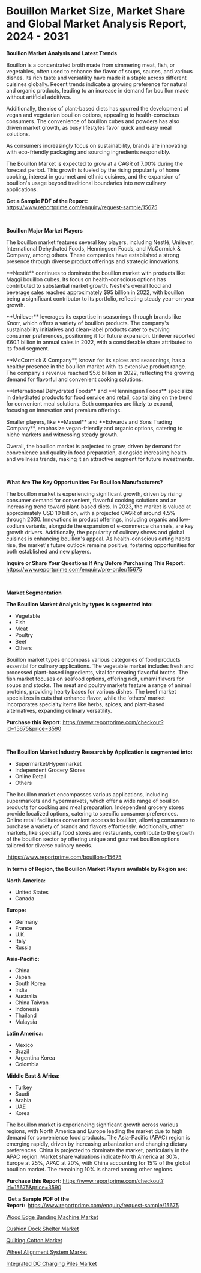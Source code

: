 <p><h1>Bouillon Market Size, Market Share and Global Market Analysis Report, 2024 - 2031</h1></p><p><strong>Bouillon Market Analysis and Latest Trends</strong></p>
<p><p>Bouillon is a concentrated broth made from simmering meat, fish, or vegetables, often used to enhance the flavor of soups, sauces, and various dishes. Its rich taste and versatility have made it a staple across different cuisines globally. Recent trends indicate a growing preference for natural and organic products, leading to an increase in demand for bouillon made without artificial additives. </p><p>Additionally, the rise of plant-based diets has spurred the development of vegan and vegetarian bouillon options, appealing to health-conscious consumers. The convenience of bouillon cubes and powders has also driven market growth, as busy lifestyles favor quick and easy meal solutions. </p><p>As consumers increasingly focus on sustainability, brands are innovating with eco-friendly packaging and sourcing ingredients responsibly. </p><p>The Bouillon Market is expected to grow at a CAGR of 7.00% during the forecast period. This growth is fueled by the rising popularity of home cooking, interest in gourmet and ethnic cuisines, and the expansion of bouillon's usage beyond traditional boundaries into new culinary applications.</p></p>
<p><strong>Get a Sample PDF of the Report:&nbsp;</strong> <a href="https://www.reportprime.com/enquiry/request-sample/15675?utm_campaign=99&utm_medium=2&utm_source=Github&utm_content=ia&utm_term=30112024&utm_id=bouillon">https://www.reportprime.com/enquiry/request-sample/15675</a></p>
<p>&nbsp;</p>
<p><strong>Bouillon Major Market Players</strong></p>
<p><p>The bouillon market features several key players, including Nestlé, Unilever, International Dehydrated Foods, Henningsen Foods, and McCormick & Company, among others. These companies have established a strong presence through diverse product offerings and strategic innovations.</p><p>**Nestlé** continues to dominate the bouillon market with products like Maggi bouillon cubes. Its focus on health-conscious options has contributed to substantial market growth. Nestlé's overall food and beverage sales reached approximately $95 billion in 2022, with bouillon being a significant contributor to its portfolio, reflecting steady year-on-year growth.</p><p>**Unilever** leverages its expertise in seasonings through brands like Knorr, which offers a variety of bouillon products. The company's sustainability initiatives and clean-label products cater to evolving consumer preferences, positioning it for future expansion. Unilever reported €60.1 billion in annual sales in 2022, with a considerable share attributed to its food segment.</p><p>**McCormick & Company**, known for its spices and seasonings, has a healthy presence in the bouillon market with its extensive product range. The company's revenue reached $5.6 billion in 2022, reflecting the growing demand for flavorful and convenient cooking solutions.</p><p>**International Dehydrated Foods** and **Henningsen Foods** specialize in dehydrated products for food service and retail, capitalizing on the trend for convenient meal solutions. Both companies are likely to expand, focusing on innovation and premium offerings.</p><p>Smaller players, like **Massel** and **Edwards and Sons Trading Company**, emphasize vegan-friendly and organic options, catering to niche markets and witnessing steady growth. </p><p>Overall, the bouillon market is projected to grow, driven by demand for convenience and quality in food preparation, alongside increasing health and wellness trends, making it an attractive segment for future investments.</p></p>
<p>&nbsp;</p>
<p><strong>What Are The Key Opportunities For Bouillon Manufacturers?</strong></p>
<p><p>The bouillon market is experiencing significant growth, driven by rising consumer demand for convenient, flavorful cooking solutions and an increasing trend toward plant-based diets. In 2023, the market is valued at approximately USD 10 billion, with a projected CAGR of around 4.5% through 2030. Innovations in product offerings, including organic and low-sodium variants, alongside the expansion of e-commerce channels, are key growth drivers. Additionally, the popularity of culinary shows and global cuisines is enhancing bouillon's appeal. As health-conscious eating habits rise, the market's future outlook remains positive, fostering opportunities for both established and new players.</p></p>
<p><strong>Inquire or Share Your Questions If Any Before Purchasing This Report:</strong> <a href="https://www.reportprime.com/enquiry/pre-order/15675?utm_campaign=99&utm_medium=2&utm_source=Github&utm_content=ia&utm_term=30112024&utm_id=bouillon">https://www.reportprime.com/enquiry/pre-order/15675</a></p>
<p>&nbsp;</p>
<p><strong>Market Segmentation</strong></p>
<p><strong>The Bouillon Market Analysis by types is segmented into:</strong></p>
<p><ul><li>Vegetable</li><li>Fish</li><li>Meat</li><li>Poultry</li><li>Beef</li><li>Others</li></ul></p>
<p><p>Bouillon market types encompass various categories of food products essential for culinary applications. The vegetable market includes fresh and processed plant-based ingredients, vital for creating flavorful broths. The fish market focuses on seafood options, offering rich, umami flavors for soups and stocks. The meat and poultry markets feature a range of animal proteins, providing hearty bases for various dishes. The beef market specializes in cuts that enhance flavor, while the 'others' market incorporates specialty items like herbs, spices, and plant-based alternatives, expanding culinary versatility.</p></p>
<p><strong>Purchase this Report:&nbsp;</strong><a href="https://www.reportprime.com/checkout?id=15675&price=3590&utm_campaign=99&utm_medium=2&utm_source=Github&utm_content=ia&utm_term=30112024&utm_id=bouillon">https://www.reportprime.com/checkout?id=15675&price=3590</a></p>
<p>&nbsp;</p>
<p><strong>The Bouillon Market Industry Research by Application is segmented into:</strong></p>
<p><ul><li>Supermarket/Hypermarket</li><li>Independent Grocery Stores</li><li>Online Retail</li><li>Others</li></ul></p>
<p><p>The bouillon market encompasses various applications, including supermarkets and hypermarkets, which offer a wide range of bouillon products for cooking and meal preparation. Independent grocery stores provide localized options, catering to specific consumer preferences. Online retail facilitates convenient access to bouillon, allowing consumers to purchase a variety of brands and flavors effortlessly. Additionally, other markets, like specialty food stores and restaurants, contribute to the growth of the bouillon sector by offering unique and gourmet bouillon options tailored for diverse culinary needs.</p></p>
<p><a href="https://www.reportprime.com/bouillon-r15675?utm_campaign=99&utm_medium=2&utm_source=Github&utm_content=ia&utm_term=30112024&utm_id=bouillon">&nbsp;https://www.reportprime.com/bouillon-r15675</a></p>
<p><strong>In terms of Region, the Bouillon Market Players available by Region are:</strong></p>
<p>
    <p> <strong> North America: </strong>
        <ul>
            <li>United States</li>
            <li>Canada</li>
        </ul>
        </p> 
    <p> <strong> Europe: </strong>
        <ul>
            <li>Germany</li>
            <li>France</li>
            <li>U.K.</li>
            <li>Italy</li>
            <li>Russia</li>
        </ul>
        </p> 
    <p> <strong> Asia-Pacific: </strong>
        <ul>
            <li>China</li>
            <li>Japan</li>
            <li>South Korea</li>
            <li>India</li>
            <li>Australia</li>
            <li>China Taiwan</li>
            <li>Indonesia</li>
            <li>Thailand</li>
            <li>Malaysia</li>
        </ul>
        </p> 
    <p> <strong> Latin America: </strong>
        <ul>
            <li>Mexico</li>
            <li>Brazil</li>
            <li>Argentina Korea</li>
            <li>Colombia</li>
        </ul>
        </p> 
    <p> <strong> Middle East & Africa: </strong>
        <ul>
            <li>Turkey</li>
            <li>Saudi</li>
            <li>Arabia</li>
            <li>UAE</li>
            <li>Korea</li>
        </ul>
    </p>
    </p>
<p><p>The bouillon market is experiencing significant growth across various regions, with North America and Europe leading the market due to high demand for convenience food products. The Asia-Pacific (APAC) region is emerging rapidly, driven by increasing urbanization and changing dietary preferences. China is projected to dominate the market, particularly in the APAC region. Market share valuations indicate North America at 30%, Europe at 25%, APAC at 20%, with China accounting for 15% of the global bouillon market. The remaining 10% is shared among other regions.</p></p>
<p><strong>Purchase this Report: </strong><a href="https://www.reportprime.com/checkout?id=15675&price=3590&utm_campaign=99&utm_medium=2&utm_source=Github&utm_content=ia&utm_term=30112024&utm_id=bouillon">https://www.reportprime.com/checkout?id=15675&price=3590</a></p>
<p>&nbsp;<strong>Get a Sample PDF of the Report:&nbsp;&nbsp;</strong><a href="https://www.reportprime.com/enquiry/request-sample/15675?utm_campaign=99&utm_medium=2&utm_source=Github&utm_content=ia&utm_term=30112024&utm_id=bouillon">https://www.reportprime.com/enquiry/request-sample/15675</a></p>
<p><strong></strong></p>
<p><p><a href="https://www.linkedin.com/pulse/wood-edge-banding-machine-market-industry-landscape-growth-4bgye?utm_campaign=99&utm_medium=2&utm_source=Github&utm_content=ia&utm_term=30112024&utm_id=bouillon">Wood Edge Banding Machine Market</a></p><p><a href="https://www.linkedin.com/pulse/global-cushion-dock-shelter-market-size-trends-analysis-regional-tgz7e?utm_campaign=99&utm_medium=2&utm_source=Github&utm_content=ia&utm_term=30112024&utm_id=bouillon">Cushion Dock Shelter Market</a></p><p><a href="https://issuu.com/reportprime-2/docs/quilting-cotton-market-size-2030.pptx?utm_campaign=99&utm_medium=2&utm_source=Github&utm_content=ia&utm_term=30112024&utm_id=bouillon">Quilting Cotton Market</a></p><p><a href="https://www.linkedin.com/pulse/pioneering-growth-analyzing-global-wheel-alignment-system-kimke?utm_campaign=99&utm_medium=2&utm_source=Github&utm_content=ia&utm_term=30112024&utm_id=bouillon">Wheel Alignment System Market</a></p><p><a href="https://issuu.com/reportprime-2/docs/integrated-dc-charging-piles-market-size-2030.pptx?utm_campaign=99&utm_medium=2&utm_source=Github&utm_content=ia&utm_term=30112024&utm_id=bouillon">Integrated DC Charging Piles Market</a></p></p>